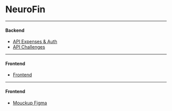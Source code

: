 # NeuroFin
---

#### Backend
- [ API Expenses & Auth ](https://github.com/RayanKhairullah/CapstoneBE.git)
- [ API Challenges ](#)

---
  
#### Frontend
- [ Frontend ](https://github.com/KevinSinatria/NeuroFin)

---

#### Frontend
- [ Mouckup Figma ](https://www.figma.com/design/nTK6HvdhzN5ZJUR4XHBHfh/NeuroFinProject?node-id=0-1&p=f&t=q5cK5WgZxcEIteDg-0)
